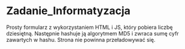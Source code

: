 # Zadanie_Informatyzacja
Prosty formularz z wykorzystaniem HTML i JS, który pobiera liczbę dziesiętną.
Następnie hashuje ją algorytmem MD5 i zwraca sumę cyfr zawartych w hashu.
Strona nie powinna przeładowywać się.
